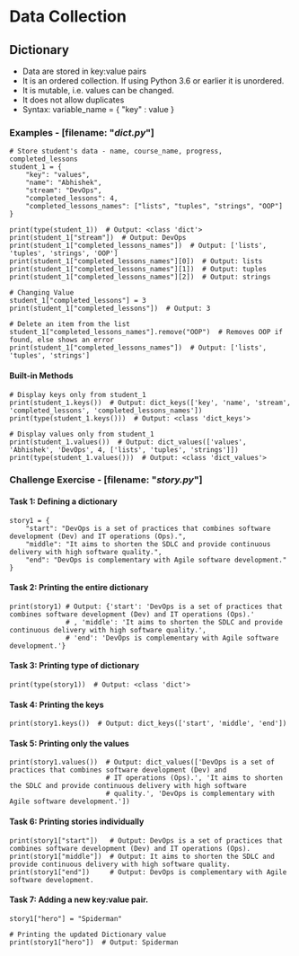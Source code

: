 # Data Collection

## Dictionary

- Data are stored in key:value pairs
- It is an ordered collection. If using Python 3.6 or earlier it is unordered.
- It is mutable, i.e. values can be changed.
- It does not allow duplicates
- Syntax: variable_name = { "key" : value }

### Examples - [filename: "*dict.py*"]
```commandline
# Store student's data - name, course_name, progress, completed_lessons
student_1 = {
    "key": "values",
    "name": "Abhishek",
    "stream": "DevOps",
    "completed_lessons": 4,
    "completed_lessons_names": ["lists", "tuples", "strings", "OOP"]
}

print(type(student_1))  # Output: <class 'dict'>
print(student_1["stream"])  # Output: DevOps
print(student_1["completed_lessons_names"])  # Output: ['lists', 'tuples', 'strings', 'OOP']
print(student_1["completed_lessons_names"][0])  # Output: lists
print(student_1["completed_lessons_names"][1])  # Output: tuples
print(student_1["completed_lessons_names"][2])  # Output: strings

# Changing Value
student_1["completed_lessons"] = 3
print(student_1["completed_lessons"])  # Output: 3

# Delete an item from the list
student_1["completed_lessons_names"].remove("OOP")  # Removes OOP if found, else shows an error
print(student_1["completed_lessons_names"])  # Output: ['lists', 'tuples', 'strings']
```
#### Built-in Methods
```
# Display keys only from student_1
print(student_1.keys())  # Output: dict_keys(['key', 'name', 'stream', 'completed_lessons', 'completed_lessons_names'])
print(type(student_1.keys()))  # Output: <class 'dict_keys'>

# Display values only from student_1
print(student_1.values())  # Output: dict_values(['values', 'Abhishek', 'DevOps', 4, ['lists', 'tuples', 'strings']])
print(type(student_1.values()))  # Output: <class 'dict_values'>
```

### Challenge Exercise - [filename: "*story.py*"]

#### Task 1: Defining a dictionary
```
story1 = {
    "start": "DevOps is a set of practices that combines software development (Dev) and IT operations (Ops).",
    "middle": "It aims to shorten the SDLC and provide continuous delivery with high software quality.",
    "end": "DevOps is complementary with Agile software development."
}
```

#### Task 2: Printing the entire dictionary
```
print(story1) # Output: {'start': 'DevOps is a set of practices that combines software development (Dev) and IT operations (Ops).'
              # , 'middle': 'It aims to shorten the SDLC and provide continuous delivery with high software quality.', 
              # 'end': 'DevOps is complementary with Agile software development.'}
```

#### Task 3: Printing type of dictionary
```
print(type(story1))  # Output: <class 'dict'>
```

#### Task 4: Printing the keys
```
print(story1.keys())  # Output: dict_keys(['start', 'middle', 'end'])
```

#### Task 5: Printing only the values
```
print(story1.values())  # Output: dict_values(['DevOps is a set of practices that combines software development (Dev) and 
                        # IT operations (Ops).', 'It aims to shorten the SDLC and provide continuous delivery with high software 
                        # quality.', 'DevOps is complementary with Agile software development.'])
```

#### Task 6: Printing stories individually
```
print(story1["start"])   # Output: DevOps is a set of practices that combines software development (Dev) and IT operations (Ops).
print(story1["middle"])  # Output: It aims to shorten the SDLC and provide continuous delivery with high software quality.
print(story1["end"])     # Output: DevOps is complementary with Agile software development.
```

#### Task 7: Adding a new key:value pair.
```
story1["hero"] = "Spiderman"

# Printing the updated Dictionary value
print(story1["hero"])  # Output: Spiderman
```

